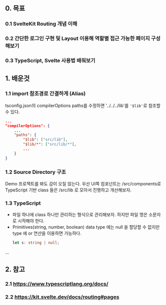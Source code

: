 ## 0. 목표

### 0.1 SvelteKit Routing 개념 이해
### 0.2 간단한 로그인 구현 및 Layout 이용해 역할별 접근 가능한 페이지 구성 해보기
### 0.3 TypeScript, Svelte 사용법 배워보기

## 1. 배운것

### 1.1 import 참조경로 간결하게 (Alias)

tsconfig.json의 compilerOptions paths를 수정하면 '../../../lib'를 `'$lib'`로 참조할 수 있다.

```json
...
"compilerOptions": {
    ...
    "paths": {
        "$lib": ["src/lib"],
        "$lib/*": ["src/lib/*"],
        ...
    }
}
```
### 1.2 Source Directory 구조

Demo 프로젝트를 봐도 감이 오질 않는다. 우선 UI쪽 컴포넌트는 /src/components로 TypeScript 기반 class 들은 /src/lib 로 모아서 진행하고 개선해보자.

### 1.3 TypeScript

- 파일 하나에 class 하나만 관리하는 형식으로 관리해보자. 하지만 파일 명은 소문자로 시작해야 한다.
- Primitives(string, number, boolean) data type 에는 null 을 할당할 수 없지만 type 에 or 연산을 이용하면 가능하다.
    ```ts
    let s: string | null;
    ```

...

## 2. 참고

### 2.1 https://www.typescriptlang.org/docs/

### 2.2 https://kit.svelte.dev/docs/routing#pages